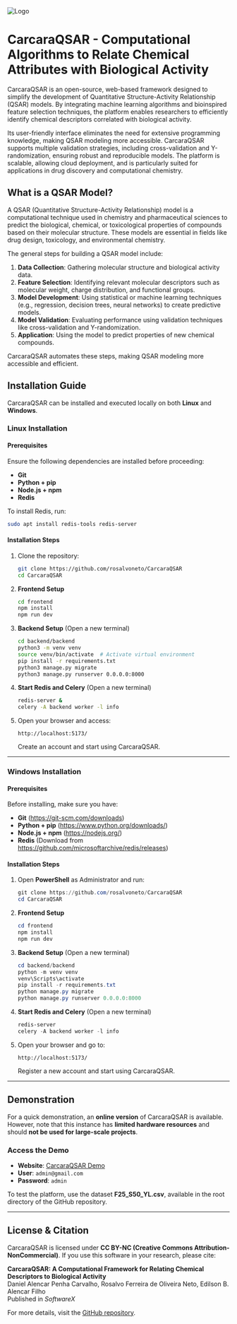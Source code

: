 <img alt="Logo" title="#Logo" src="./assets/logo.png" />

# CarcaraQSAR - Computational Algorithms to Relate Chemical Attributes with Biological Activity

CarcaraQSAR is an open-source, web-based framework designed to simplify the development of Quantitative Structure-Activity Relationship (QSAR) models. By integrating machine learning algorithms and bioinspired feature selection techniques, the platform enables researchers to efficiently identify chemical descriptors correlated with biological activity. 

Its user-friendly interface eliminates the need for extensive programming knowledge, making QSAR modeling more accessible. CarcaraQSAR supports multiple validation strategies, including cross-validation and Y-randomization, ensuring robust and reproducible models. The platform is scalable, allowing cloud deployment, and is particularly suited for applications in drug discovery and computational chemistry.

## What is a QSAR Model?

A QSAR (Quantitative Structure-Activity Relationship) model is a computational technique used in chemistry and pharmaceutical sciences to predict the biological, chemical, or toxicological properties of compounds based on their molecular structure. These models are essential in fields like drug design, toxicology, and environmental chemistry.

The general steps for building a QSAR model include:

1. **Data Collection**: Gathering molecular structure and biological activity data.
2. **Feature Selection**: Identifying relevant molecular descriptors such as molecular weight, charge distribution, and functional groups.
3. **Model Development**: Using statistical or machine learning techniques (e.g., regression, decision trees, neural networks) to create predictive models.
4. **Model Validation**: Evaluating performance using validation techniques like cross-validation and Y-randomization.
5. **Application**: Using the model to predict properties of new chemical compounds.

CarcaraQSAR automates these steps, making QSAR modeling more accessible and efficient.

## Installation Guide

CarcaraQSAR can be installed and executed locally on both **Linux** and **Windows**.

### **Linux Installation**
#### **Prerequisites**
Ensure the following dependencies are installed before proceeding:
- **Git**
- **Python + pip**
- **Node.js + npm**
- **Redis**
  
To install Redis, run:
```bash
sudo apt install redis-tools redis-server
```

#### **Installation Steps**
1. Clone the repository:
   ```bash
   git clone https://github.com/rosalvoneto/CarcaraQSAR
   cd CarcaraQSAR
   ```
   
2. **Frontend Setup**
   ```bash
   cd frontend
   npm install
   npm run dev
   ```

3. **Backend Setup** (Open a new terminal)
   ```bash
   cd backend/backend
   python3 -m venv venv
   source venv/bin/activate  # Activate virtual environment
   pip install -r requirements.txt
   python3 manage.py migrate
   python3 manage.py runserver 0.0.0.0:8000
   ```

4. **Start Redis and Celery** (Open a new terminal)
   ```bash
   redis-server &
   celery -A backend worker -l info
   ```

5. Open your browser and access:
   ```
   http://localhost:5173/
   ```
   Create an account and start using CarcaraQSAR.

---

### **Windows Installation**
#### **Prerequisites**
Before installing, make sure you have:
- **Git** (https://git-scm.com/downloads)
- **Python + pip** (https://www.python.org/downloads/)
- **Node.js + npm** (https://nodejs.org/)
- **Redis** (Download from https://github.com/microsoftarchive/redis/releases)

#### **Installation Steps**
1. Open **PowerShell** as Administrator and run:
   ```powershell
   git clone https://github.com/rosalvoneto/CarcaraQSAR
   cd CarcaraQSAR
   ```

2. **Frontend Setup**
   ```powershell
   cd frontend
   npm install
   npm run dev
   ```

3. **Backend Setup** (Open a new terminal)
   ```powershell
   cd backend/backend
   python -m venv venv
   venv\Scripts\activate
   pip install -r requirements.txt
   python manage.py migrate
   python manage.py runserver 0.0.0.0:8000
   ```

4. **Start Redis and Celery** (Open a new terminal)
   ```powershell
   redis-server
   celery -A backend worker -l info
   ```

5. Open your browser and go to:
   ```
   http://localhost:5173/
   ```
   Register a new account and start using CarcaraQSAR.

---

## **Demonstration**

For a quick demonstration, an **online version** of CarcaraQSAR is available. However, note that this instance has **limited hardware resources** and should **not be used for large-scale projects**.

### **Access the Demo**
- **Website**: [CarcaraQSAR Demo](http://www.carcaraqsar.com.br/)
- **User**: `admin@gmail.com`
- **Password**: `admin`

To test the platform, use the dataset **F25_S50_YL.csv**, available in the root directory of the GitHub repository.

---

## **License & Citation**
CarcaraQSAR is licensed under **CC BY-NC (Creative Commons Attribution-NonCommercial)**. If you use this software in your research, please cite:

**CarcaraQSAR: A Computational Framework for Relating Chemical Descriptors to Biological Activity**  
Daniel Alencar Penha Carvalho, Rosalvo Ferreira de Oliveira Neto, Edilson B. Alencar Filho  
Published in *SoftwareX*  

For more details, visit the [GitHub repository](https://github.com/rosalvoneto/CarcaraQSAR).
